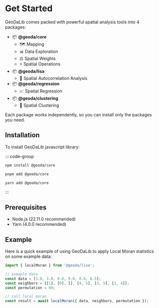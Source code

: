 # Get Started

GeoDaLib comes packed with powerful spatial analysis tools into 4 packages:

- 📦 **@geoda/core**
  - 🗺️ Mapping
  - 📊 Data Exploration
  - ⚖️ Spatial Weights
  - ⚡ Spatial Operations
- 📦 **@geoda/lisa**
  - 📐 Spatial Autocorrelation Analysis
- 📦 **@geoda/regression**
  - 📈 Spatial Regression
- 📦 **@geoda/clustering**
  - 📍 Spatial Clustering

Each package works independently, so you can install only the packages you need.

## Installation

To install GeoDaLib javascript library:

::: code-group

```bash [npm]
npm install @geoda/core
```

```bash [pnpm]
pnpm add @geoda/core
```

```bash [yarn]
yarn add @geoda/core
```
:::

## Prerequisites

- Node.js (22.11.0 recommended)
- Yarn (4.0.0 recommended)


## Example

Here is a quick example of using GeoDaLib to apply Local Moran statistics on some example data:

```ts
import { localMoran } from '@geoda/lisa';

// exmaple data
const data = [3.0, 3.0, 0.0, 9.0, 8.0, 8.5];
const neighbors = [[1], [0], [], [4, 5], [3, 5], [3, 4]];
const permutation = 99;

// call local moran
const result = await localMoran({ data, neighbors, permutation });
```


